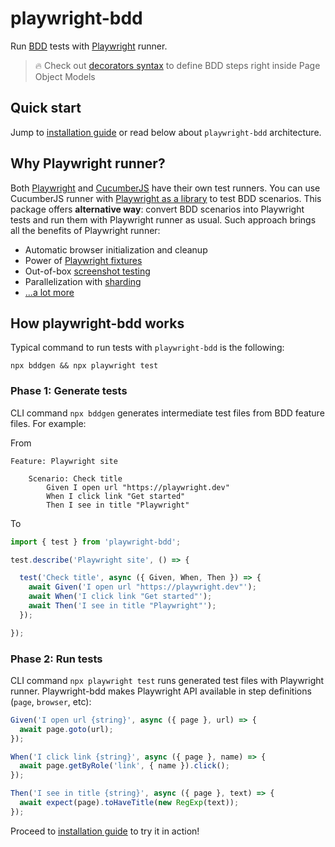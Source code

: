<!-- this file differs from README.md in project root -->

# playwright-bdd

Run [BDD](https://cucumber.io/docs/bdd/) tests with [Playwright](https://playwright.dev/) runner.

> 🔥 Check out [decorators syntax](./decorators.md) to define BDD steps right inside Page Object Models

## Quick start
Jump to [installation guide](installation.md) or read below about `playwright-bdd` architecture.

## Why Playwright runner?
Both [Playwright](https://playwright.dev/) and [CucumberJS](https://github.com/cucumber/cucumber-js) have their own test runners. 
You can use CucumberJS runner with [Playwright as a library](https://medium.com/@manabie/how-to-use-playwright-in-cucumberjs-f8ee5b89bccc) to test BDD scenarios.
This package offers **alternative way**: convert BDD scenarios into Playwright tests and run them with Playwright runner as usual. 
Such approach brings all the benefits of Playwright runner:

* Automatic browser initialization and cleanup
* Power of [Playwright fixtures](https://playwright.dev/docs/test-fixtures#with-fixtures)
* Out-of-box [screenshot testing](https://playwright.dev/docs/test-snapshots)
* Parallelization with [sharding](https://timdeschryver.dev/blog/using-playwright-test-shards-in-combination-with-a-job-matrix-to-improve-your-ci-speed#after)
* [...a lot more](https://playwright.dev/docs/library#key-differences)

## How playwright-bdd works
Typical command to run tests with `playwright-bdd` is the following:
```
npx bddgen && npx playwright test
```

### Phase 1: Generate tests
CLI command `npx bddgen` generates intermediate test files from BDD feature files. For example:

From
```gherkin
Feature: Playwright site

    Scenario: Check title
        Given I open url "https://playwright.dev"
        When I click link "Get started"
        Then I see in title "Playwright"
```

To
```js
import { test } from 'playwright-bdd';

test.describe('Playwright site', () => {

  test('Check title', async ({ Given, When, Then }) => {
    await Given('I open url "https://playwright.dev"');
    await When('I click link "Get started"');
    await Then('I see in title "Playwright"');
  });

});    
```

### Phase 2: Run tests
CLI command `npx playwright test` runs generated test files with Playwright runner.
Playwright-bdd makes Playwright API available in step definitions (`page`, `browser`, etc):

```js
Given('I open url {string}', async ({ page }, url) => {
  await page.goto(url);
});

When('I click link {string}', async ({ page }, name) => {
  await page.getByRole('link', { name }).click();
});

Then('I see in title {string}', async ({ page }, text) => {
  await expect(page).toHaveTitle(new RegExp(text));
});  
```

Proceed to [installation guide](installation.md) to try it in action!

